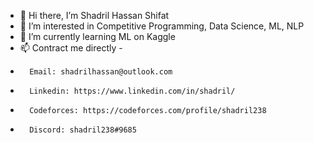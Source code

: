 - 👋 Hi there, I’m Shadril Hassan Shifat
- 👀 I’m interested in Competitive Programming, Data Science, ML, NLP
- 🌱 I’m currently learning ML on Kaggle
- 📫 Contract me directly -
-       Email: shadrilhassan@outlook.com
-       Linkedin: https://www.linkedin.com/in/shadril/
-       Codeforces: https://codeforces.com/profile/shadril238
-       Discord: shadril238#9685

<!---
shadril238/shadril238 is a ✨ special ✨ repository because its `README.md` (this file) appears on your GitHub profile.
You can click the Preview link to take a look at your changes.
--->
